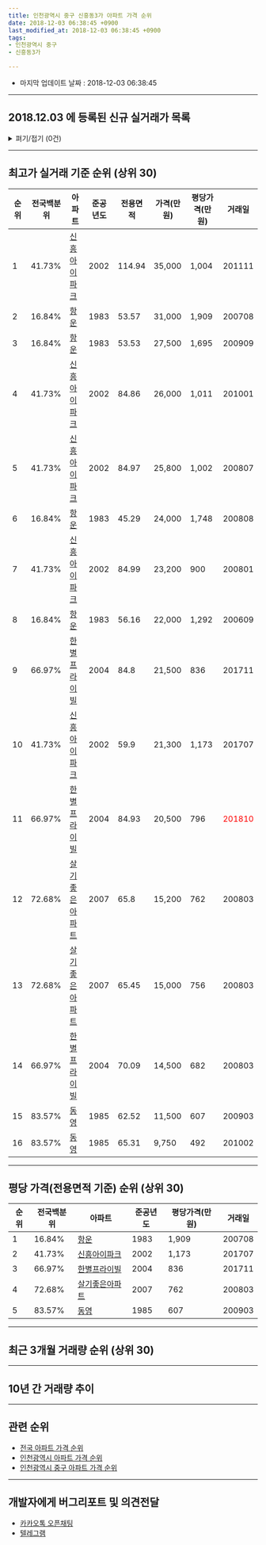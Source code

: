 ```yaml
---
title: 인천광역시 중구 신흥동3가 아파트 가격 순위
date: 2018-12-03 06:38:45 +0900
last_modified_at: 2018-12-03 06:38:45 +0900
tags:
- 인천광역시 중구
- 신흥동3가

---
```


* 마지막 업데이트 날짜 : 2018-12-03 06:38:45

---

## 2018.12.03 에 등록된 신규 실거래가 목록

<details>
<summary>펴기/접기 (0건)</summary>
<div markdown="1">

|아파트|전국백분위|준공년도|전용면적|가격(만원)|평당가격(만원)|거래일|
|---|---|---|---|---|---|---|
|없음|||||||


</div>
</details>

---

## 최고가 실거래 기준 순위 (상위 30)


|순위|전국백분위|아파트|준공년도|전용면적|가격(만원)|평당가격(만원)|거래일|
|---|---|---|---|---|---|---|---|
|1|41.73%|[신흥아이파크](https://search.naver.com/search.naver?query=%EC%9D%B8%EC%B2%9C%EA%B4%91%EC%97%AD%EC%8B%9C+%EC%A4%91%EA%B5%AC+%EC%8B%A0%ED%9D%A5%EB%8F%993%EA%B0%80+%EC%8B%A0%ED%9D%A5%EC%95%84%EC%9D%B4%ED%8C%8C%ED%81%AC)|2002|114.94|35,000|1,004|201111|
|2|16.84%|[항운](https://search.naver.com/search.naver?query=%EC%9D%B8%EC%B2%9C%EA%B4%91%EC%97%AD%EC%8B%9C+%EC%A4%91%EA%B5%AC+%EC%8B%A0%ED%9D%A5%EB%8F%993%EA%B0%80+%ED%95%AD%EC%9A%B4)|1983|53.57|31,000|1,909|200708|
|3|16.84%|[항운](https://search.naver.com/search.naver?query=%EC%9D%B8%EC%B2%9C%EA%B4%91%EC%97%AD%EC%8B%9C+%EC%A4%91%EA%B5%AC+%EC%8B%A0%ED%9D%A5%EB%8F%993%EA%B0%80+%ED%95%AD%EC%9A%B4)|1983|53.53|27,500|1,695|200909|
|4|41.73%|[신흥아이파크](https://search.naver.com/search.naver?query=%EC%9D%B8%EC%B2%9C%EA%B4%91%EC%97%AD%EC%8B%9C+%EC%A4%91%EA%B5%AC+%EC%8B%A0%ED%9D%A5%EB%8F%993%EA%B0%80+%EC%8B%A0%ED%9D%A5%EC%95%84%EC%9D%B4%ED%8C%8C%ED%81%AC)|2002|84.86|26,000|1,011|201001|
|5|41.73%|[신흥아이파크](https://search.naver.com/search.naver?query=%EC%9D%B8%EC%B2%9C%EA%B4%91%EC%97%AD%EC%8B%9C+%EC%A4%91%EA%B5%AC+%EC%8B%A0%ED%9D%A5%EB%8F%993%EA%B0%80+%EC%8B%A0%ED%9D%A5%EC%95%84%EC%9D%B4%ED%8C%8C%ED%81%AC)|2002|84.97|25,800|1,002|200807|
|6|16.84%|[항운](https://search.naver.com/search.naver?query=%EC%9D%B8%EC%B2%9C%EA%B4%91%EC%97%AD%EC%8B%9C+%EC%A4%91%EA%B5%AC+%EC%8B%A0%ED%9D%A5%EB%8F%993%EA%B0%80+%ED%95%AD%EC%9A%B4)|1983|45.29|24,000|1,748|200808|
|7|41.73%|[신흥아이파크](https://search.naver.com/search.naver?query=%EC%9D%B8%EC%B2%9C%EA%B4%91%EC%97%AD%EC%8B%9C+%EC%A4%91%EA%B5%AC+%EC%8B%A0%ED%9D%A5%EB%8F%993%EA%B0%80+%EC%8B%A0%ED%9D%A5%EC%95%84%EC%9D%B4%ED%8C%8C%ED%81%AC)|2002|84.99|23,200|900|200801|
|8|16.84%|[항운](https://search.naver.com/search.naver?query=%EC%9D%B8%EC%B2%9C%EA%B4%91%EC%97%AD%EC%8B%9C+%EC%A4%91%EA%B5%AC+%EC%8B%A0%ED%9D%A5%EB%8F%993%EA%B0%80+%ED%95%AD%EC%9A%B4)|1983|56.16|22,000|1,292|200609|
|9|66.97%|[한별프라이빌](https://search.naver.com/search.naver?query=%EC%9D%B8%EC%B2%9C%EA%B4%91%EC%97%AD%EC%8B%9C+%EC%A4%91%EA%B5%AC+%EC%8B%A0%ED%9D%A5%EB%8F%993%EA%B0%80+%ED%95%9C%EB%B3%84%ED%94%84%EB%9D%BC%EC%9D%B4%EB%B9%8C)|2004|84.8|21,500|836|201711|
|10|41.73%|[신흥아이파크](https://search.naver.com/search.naver?query=%EC%9D%B8%EC%B2%9C%EA%B4%91%EC%97%AD%EC%8B%9C+%EC%A4%91%EA%B5%AC+%EC%8B%A0%ED%9D%A5%EB%8F%993%EA%B0%80+%EC%8B%A0%ED%9D%A5%EC%95%84%EC%9D%B4%ED%8C%8C%ED%81%AC)|2002|59.9|21,300|1,173|201707|
|11|66.97%|[한별프라이빌](https://search.naver.com/search.naver?query=%EC%9D%B8%EC%B2%9C%EA%B4%91%EC%97%AD%EC%8B%9C+%EC%A4%91%EA%B5%AC+%EC%8B%A0%ED%9D%A5%EB%8F%993%EA%B0%80+%ED%95%9C%EB%B3%84%ED%94%84%EB%9D%BC%EC%9D%B4%EB%B9%8C)|2004|84.93|20,500|796|<span style="color:red">201810</span>|
|12|72.68%|[살기좋은아파트](https://search.naver.com/search.naver?query=%EC%9D%B8%EC%B2%9C%EA%B4%91%EC%97%AD%EC%8B%9C+%EC%A4%91%EA%B5%AC+%EC%8B%A0%ED%9D%A5%EB%8F%993%EA%B0%80+%EC%82%B4%EA%B8%B0%EC%A2%8B%EC%9D%80%EC%95%84%ED%8C%8C%ED%8A%B8)|2007|65.8|15,200|762|200803|
|13|72.68%|[살기좋은아파트](https://search.naver.com/search.naver?query=%EC%9D%B8%EC%B2%9C%EA%B4%91%EC%97%AD%EC%8B%9C+%EC%A4%91%EA%B5%AC+%EC%8B%A0%ED%9D%A5%EB%8F%993%EA%B0%80+%EC%82%B4%EA%B8%B0%EC%A2%8B%EC%9D%80%EC%95%84%ED%8C%8C%ED%8A%B8)|2007|65.45|15,000|756|200803|
|14|66.97%|[한별프라이빌](https://search.naver.com/search.naver?query=%EC%9D%B8%EC%B2%9C%EA%B4%91%EC%97%AD%EC%8B%9C+%EC%A4%91%EA%B5%AC+%EC%8B%A0%ED%9D%A5%EB%8F%993%EA%B0%80+%ED%95%9C%EB%B3%84%ED%94%84%EB%9D%BC%EC%9D%B4%EB%B9%8C)|2004|70.09|14,500|682|200803|
|15|83.57%|[동영](https://search.naver.com/search.naver?query=%EC%9D%B8%EC%B2%9C%EA%B4%91%EC%97%AD%EC%8B%9C+%EC%A4%91%EA%B5%AC+%EC%8B%A0%ED%9D%A5%EB%8F%993%EA%B0%80+%EB%8F%99%EC%98%81)|1985|62.52|11,500|607|200903|
|16|83.57%|[동영](https://search.naver.com/search.naver?query=%EC%9D%B8%EC%B2%9C%EA%B4%91%EC%97%AD%EC%8B%9C+%EC%A4%91%EA%B5%AC+%EC%8B%A0%ED%9D%A5%EB%8F%993%EA%B0%80+%EB%8F%99%EC%98%81)|1985|65.31|9,750|492|201002|


---

## 평당 가격(전용면적 기준) 순위 (상위 30)


|순위|전국백분위|아파트|준공년도|평당가격(만원)|거래일|
|---|---|---|---|---|---|
|1|16.84%|[항운](https://search.naver.com/search.naver?query=%EC%9D%B8%EC%B2%9C%EA%B4%91%EC%97%AD%EC%8B%9C+%EC%A4%91%EA%B5%AC+%EC%8B%A0%ED%9D%A5%EB%8F%993%EA%B0%80+%ED%95%AD%EC%9A%B4)|1983|1,909|200708|
|2|41.73%|[신흥아이파크](https://search.naver.com/search.naver?query=%EC%9D%B8%EC%B2%9C%EA%B4%91%EC%97%AD%EC%8B%9C+%EC%A4%91%EA%B5%AC+%EC%8B%A0%ED%9D%A5%EB%8F%993%EA%B0%80+%EC%8B%A0%ED%9D%A5%EC%95%84%EC%9D%B4%ED%8C%8C%ED%81%AC)|2002|1,173|201707|
|3|66.97%|[한별프라이빌](https://search.naver.com/search.naver?query=%EC%9D%B8%EC%B2%9C%EA%B4%91%EC%97%AD%EC%8B%9C+%EC%A4%91%EA%B5%AC+%EC%8B%A0%ED%9D%A5%EB%8F%993%EA%B0%80+%ED%95%9C%EB%B3%84%ED%94%84%EB%9D%BC%EC%9D%B4%EB%B9%8C)|2004|836|201711|
|4|72.68%|[살기좋은아파트](https://search.naver.com/search.naver?query=%EC%9D%B8%EC%B2%9C%EA%B4%91%EC%97%AD%EC%8B%9C+%EC%A4%91%EA%B5%AC+%EC%8B%A0%ED%9D%A5%EB%8F%993%EA%B0%80+%EC%82%B4%EA%B8%B0%EC%A2%8B%EC%9D%80%EC%95%84%ED%8C%8C%ED%8A%B8)|2007|762|200803|
|5|83.57%|[동영](https://search.naver.com/search.naver?query=%EC%9D%B8%EC%B2%9C%EA%B4%91%EC%97%AD%EC%8B%9C+%EC%A4%91%EA%B5%AC+%EC%8B%A0%ED%9D%A5%EB%8F%993%EA%B0%80+%EB%8F%99%EC%98%81)|1985|607|200903|


---

## 최근 3개월 거래량 순위 (상위 30)


<div style="width:100%;">
    <canvas id="deal_count_ranking" height="250"></canvas>
</div>


<script>
new Chart(document.getElementById("deal_count_ranking"), {
    type: 'horizontalBar',
    data: {
        labels: ['항운', '신흥아이파크', '한별프라이빌'],
        datasets: [{
            label: '실거래 수',
            data: [5, 4, 2],
            borderColor: "rgba(255, 0, 128, 1)",
            backgroundColor: "rgba(255, 0, 128, 0.5)",
            fill: false,
        }]
    },
    options: {
        responsive: true,
        title: {
            display: true,
            text: '최근 3개월 거래량 순위'
        },
        tooltips: {
            mode: 'index',
            intersect: false,
            callbacks: {
                title: function(tooltipItems, data) {
                    return "실거래 수:";
                },
                label: function(tooltipItem, data) {
                    return data.labels[tooltipItem.index] + ": " + tooltipItem.xLabel;
                }
            }
        },
        hover: {
            mode: 'nearest',
            intersect: true
        },
        scales: {
            xAxes: [{
                display: true,
                scaleLabel: {
                    display: true,
                    labelString: '실거래 수'
                },
                ticks: {
                    suggestedMin: 0,
                }
            }],
            yAxes: [{
                display: true,
                ticks: {
                    autoSkip: false,
                    callback: function(value, index, values) {
                        if (value.length > 15)
                            return value.substr(0, 13) + "...";
                        else
                            return value;
                    }
                },
                scaleLabel: {
                    display: false,
                }
            }]
        }
    }
});

</script>


---

## 10년 간 거래량 추이


<div style="width:100%;">
    <canvas id="deal_progress" height="250"></canvas>
</div>

<script>
new Chart(document.getElementById("deal_progress"), {
    type: 'line',
    data: {
        labels: ['200812','200901','200902','200903','200904','200905','200906','200907','200908','200909','200910','200911','200912','201001','201002','201003','201004','201005','201006','201007','201008','201009','201010','201011','201012','201101','201102','201103','201104','201105','201106','201107','201108','201109','201110','201111','201112','201201','201202','201203','201204','201205','201206','201207','201208','201209','201210','201211','201212','201301','201302','201303','201304','201305','201306','201307','201308','201309','201310','201311','201312','201401','201402','201403','201404','201405','201406','201407','201408','201409','201410','201411','201412','201501','201502','201503','201504','201505','201506','201507','201508','201509','201510','201511','201512','201601','201602','201603','201604','201605','201606','201607','201608','201609','201610','201611','201612','201701','201702','201703','201704','201705','201706','201707','201708','201709','201710','201711','201712','201801','201802','201803','201804','201805','201806','201807','201808','201809','201810','201811','201812'],
        datasets: [{
            label: '실거래 수',
            pointRadius: 1,
            data: [4, 7, 17, 16, 9, 12, 20, 21, 14, 18, 14, 6, 9, 12, 8, 12, 8, 4, 7, 10, 8, 7, 6, 9, 17, 19, 8, 17, 15, 6, 11, 2, 3, 7, 5, 5, 10, 3, 8, 11, 5, 6, 5, 3, 2, 11, 6, 13, 7, 6, 6, 15, 13, 9, 8, 10, 7, 8, 13, 8, 11, 11, 20, 10, 12, 8, 9, 8, 10, 17, 22, 14, 12, 25, 15, 25, 20, 21, 13, 25, 13, 14, 16, 10, 8, 10, 9, 5, 7, 22, 18, 20, 24, 29, 19, 15, 11, 10, 15, 18, 10, 14, 18, 13, 21, 22, 7, 11, 15, 12, 8, 6, 9, 7, 11, 6, 15, 3, 7, 4, 0],
            borderColor: "rgba(255, 201, 14, 1)",
            backgroundColor: "rgba(255, 201, 14, 0.5)",
            fill: true,
        }]
    },
    options: {
        responsive: true,
        title: {
            display: true,
            text: '10년간 거래량 추이'
        },
        tooltips: {
            mode: 'index',
            intersect: false,
        },
        hover: {
            mode: 'nearest',
            intersect: true
        },
        scales: {
            xAxes: [{
                display: true,
                scaleLabel: {
                    display: true,
                    labelString: '년/월'
                }
            }],
            yAxes: [{
                display: true,
                ticks: {
                    suggestedMin: 0,
                },
                scaleLabel: {
                    display: true,
                    labelString: '실거래 수'
                }
            }]
        }
    }
});

</script>


---

## 관련 순위

- [전국 아파트 가격 순위](https://inasie.github.io/apt-ranking/전국)
- [인천광역시 아파트 가격 순위](https://inasie.github.io/apt-ranking/인천광역시)
- [인천광역시 중구 아파트 가격 순위](https://inasie.github.io/apt-ranking/인천광역시-중구)


---

## 개발자에게 버그리포트 및 의견전달

- [카카오톡 오픈채팅](https://open.kakao.com/o/gLJUAP4)
- [텔레그램](https://t.me/inasie)

